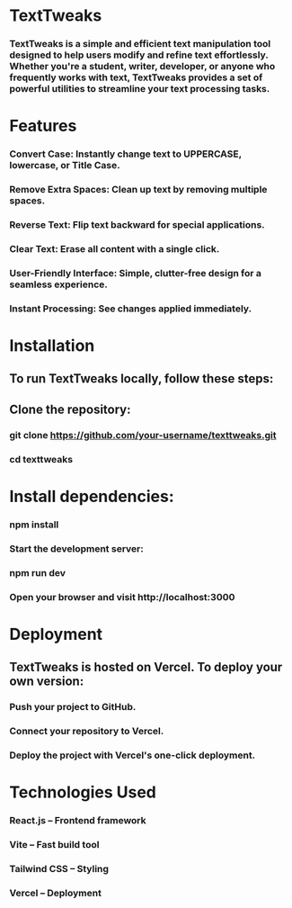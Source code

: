 # TextTweaks

### TextTweaks is a simple and efficient text manipulation tool designed to help users modify and refine text effortlessly. Whether you're a student, writer, developer, or anyone who frequently works with text, TextTweaks provides a set of powerful utilities to streamline your text processing tasks.

# Features

### Convert Case: Instantly change text to UPPERCASE, lowercase, or Title Case.

### Remove Extra Spaces: Clean up text by removing multiple spaces.

### Reverse Text: Flip text backward for special applications.

### Clear Text: Erase all content with a single click.

### User-Friendly Interface: Simple, clutter-free design for a seamless experience.

### Instant Processing: See changes applied immediately.

# Installation

## To run TextTweaks locally, follow these steps:

## Clone the repository:

### git clone https://github.com/your-username/texttweaks.git
### cd texttweaks

# Install dependencies:

### npm install

### Start the development server:

### npm run dev

### Open your browser and visit http://localhost:3000

# Deployment

## TextTweaks is hosted on Vercel. To deploy your own version:

### Push your project to GitHub.

### Connect your repository to Vercel.

### Deploy the project with Vercel's one-click deployment.

# Technologies Used

### React.js – Frontend framework

### Vite – Fast build tool

### Tailwind CSS – Styling

### Vercel – Deployment
